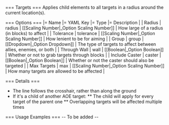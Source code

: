=== Targets ===
Applies child elements to all targets in a radius around the current location(s).

=== Options ===
|= Name |= YAML Key |= Type |= Description |
| Radius | radius | [[Scaling Number|_Option Scaling Number]] | How large of a radius (in blocks) to affect |
| Tolerance | tolerance | [[Scaling Number|_Option Scaling Number]] | How lenient to be for aiming |
| Group | group | [[Dropdown|_Option Dropdown]] | The type of targets to affect between allies, enemies, or both |
| Through Wall | wall | [[Boolean|_Option Boolean]] | Whether or not to grab targets through blocks |
| Include Caster | caster | [[Boolean|_Option Boolean]] | Whether or not the caster should also be targeted |
| Max Targets | max | [[Scaling Number|_Option Scaling Number]] | How many targets are allowed to be affected |

=== Details ===
* The line follows the crosshair, rather than along the ground
* If it's a child of another AOE target:
** The child will apply for every target of the parent one
** Overlapping targets will be affected multiple times

=== Usage Examples ===
-- To be added --
